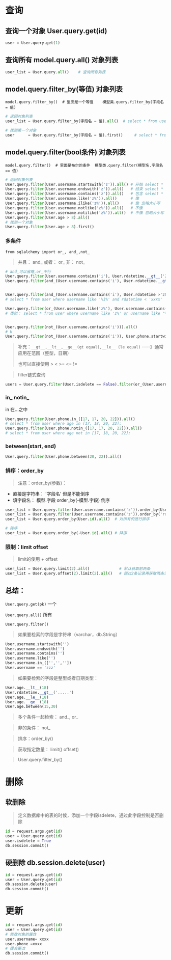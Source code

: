 # 查询

## 查询一个对象 User.query.get(id)

```python
user = User.query.get(1)
```

## 查询所有 model.query.all() 对象列表

```python
user_list = User.query.all()    # 查询所有列表
```

## model.query.filter_by(等值) 对象列表

`model.query.filter_by()  # 里面是一个等值    模型类.query.filter_by(字段名 = 值)`

```python
# 返回对象列表
user_list = User.query.filter_by(字段名 = 值).all()  # select * from user where 字段=值；

# 找到第一个对象
user      = User.query.filter_by(字段名 = 值).first()     # select * from user where 字段=值 limit 1；
```

## model.query.filter(bool条件) 对象列表

`model.query.filter()  # 里面是布尔的条件  模型类.query.filter(模型名.字段名 == 值)`

```python
# 返回对象列表
User.query.filter(User.username.startswith('z')).all() # 开始 select * from user where username like 'z%';
User.query.filter(User.username.endswith('z')).all()   # 结束 select * from user where username like '%z';
User.query.filter(User.username.contains('z')).all()   # 包含 select * from user where username like '%z%';
User.query.filter(User.username.like('z%')).all()	   # 像
User.query.filter(User.username.ilike('z%')).all()	   # 像 忽略大小写
User.query.filter(User.username.notlike('z%')).all()   # 不像
User.query.filter(User.username.notilike('z%')).all()  # 不像 忽略大小写
User.query.filter(User.age > 8).all()
# 找到一个对象
User.query.filter(User.age > 8).first()
```

### 多条件

`from sqlalchemy import or_, and_,not_`

> 并且： and_    或者： or_   非： not_

```python
# and_可以省略,or_不行
User.query.filter(User.username.contains('i'), User.rdatetime.__gt__('2020-05-25 10:30:00')).all()
User.query.filter(and_(User.username.contains('i'), User.rdatetime.__gt__('2020-05-25 10:30:00'))).all()


User.query.filter(and_(User.username.contains('i'), User.rdatetime >'2020-05-25 10:30:00')).all()
# select * from user where username like '%i%' and rdatetime < 'xxxx'

User.query.filter(or_(User.username.like('z%'), User.username.contains('i'))).all()
# 类似： select * from user where username like 'z%' or username like '%i%';


User.query.filter(not_(User.username.contains('i'))).all()
# k
User.query.filter(not_(User.username.contains('i')), User.phone.startwith(1)).all()
```

> 补充：`__gt__,__lt__,__ge__(gt equal),__le__ (le equal)`  ----》通常应用在范围（整型，日期）
>
> 也可以直接使用 >  <  >=  <=  !=

> filter链式查询

```python
users = User.query.filter(User.isdelete == False).filter(or_(User.username.contains(keyword), User.phone.contains(keyword))).all()
```



### in_ notin_

in 在...之中

```python
User.query.filter(User.phone.in_([17, 17, 20, 22])).all()
# select * from user where age in [17, 18, 20, 22];
User.query.filter(User.phone.notin_([17, 17, 20, 22])).all()
# select * from user where age not in [17, 18, 20, 22];
```

### between(start, end)

```python
User.query.filter(User.phone.between(20, 22)).all()
```



### 排序：order_by

> 注意：order_by(参数)：

- 直接是字符串： '字段名'  但是不能倒序
- 填字段名： 模型.字段    order_by(-模型.字段)  倒序

```python
user_list = User.query.filter(User.username.contains('z')).order_by(User.rdatetime).all()   # 先筛选再排序
user_list = User.query.filter(User.username.contains('z')).order_by('rdatetime').all()      # 先筛选再排序
user_list = User.query.order_by(User.id).all()  # 对所有的进行排序

# 降序
user_list = User.query.order_by(-User.id).all() # 降序
```



### 限制：limit offset

> limit的使用 + offset

```python
user_list = User.query.limit(2).all()             # 默认获取前两条
user_list = User.query.offset(2).limit(2).all()   # 跳过2条记录再获取两条记录
```

 ## 总结：

`User.query.get(pk)`  一个

`User.query.all()`    所有

`User.query.filter()`  

> 如果要检索的字段是字符串（varchar，db.String）

```python
User.username.startswith('')
User.username.endswith('')
User.username.contains('')
User.username.like('')
User.username.in_(['','',''])
User.username == 'zzz'
```

> 如果要检索的字段是整型或者日期类型：

```python
User.age.__lt__(18)
User.rdatetime.__gt__('.....')
User.age.__le__(18)
User.age.__ge__(18)
User.age.between(15,30)
```

> 多个条件一起检索： and_, or_

> 非的条件： not_

> 排序：order_by()

> 获取指定数量： limit() offset()

> User.query.filter_by()



# 删除

## 软删除

> 定义数据库中的表的时候，添加一个字段isdelete，通过此字段控制是否删除

```python
id = request.args.get(id)
user = User.query.get(id)
user.isdelete = True
db.session.commit()
```

## 硬删除 db.session.delete(user)

```python
id = request.args.get(id)
user = User.query.get(id)
db.session.delete(user)
db.session.commit()
```



#  更新

```python
id = request.args.get(id)
user = User.query.get(id)
# 修改对象的属性
user.username= xxxx
user.phone =xxxx
# 提交更改
db.session.commit()
```

